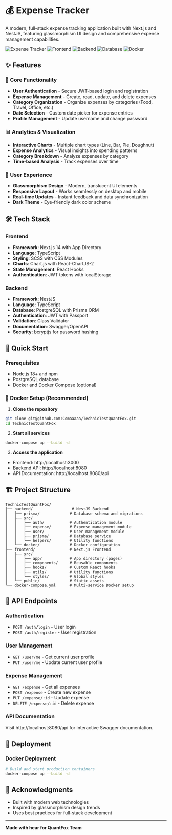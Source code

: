 # 💰 Expense Tracker

A modern, full-stack expense tracking application built with Next.js and NestJS, featuring glassmorphism UI design and comprehensive expense management capabilities.

![Expense Tracker](https://img.shields.io/badge/Status-Production%20Ready-brightgreen)
![Frontend](https://img.shields.io/badge/Frontend-Next.js%2014-blue)
![Backend](https://img.shields.io/badge/Backend-NestJS-red)
![Database](https://img.shields.io/badge/Database-PostgreSQL-blue)
![Docker](https://img.shields.io/badge/Docker-Supported-blue)

## ✨ Features

### 🎯 Core Functionality

- **User Authentication** - Secure JWT-based login and registration
- **Expense Management** - Create, read, update, and delete expenses
- **Category Organization** - Organize expenses by categories (Food, Travel, Office, etc.)
- **Date Selection** - Custom date picker for expense entries
- **Profile Management** - Update username and change password

### 📊 Analytics & Visualization

- **Interactive Charts** - Multiple chart types (Line, Bar, Pie, Doughnut)
- **Expense Analytics** - Visual insights into spending patterns
- **Category Breakdown** - Analyze expenses by category
- **Time-based Analysis** - Track expenses over time

### 🎨 User Experience

- **Glassmorphism Design** - Modern, translucent UI elements
- **Responsive Layout** - Works seamlessly on desktop and mobile
- **Real-time Updates** - Instant feedback and data synchronization
- **Dark Theme** - Eye-friendly dark color scheme

## 🛠️ Tech Stack

### Frontend

- **Framework**: Next.js 14 with App Directory
- **Language**: TypeScript
- **Styling**: SCSS with CSS Modules
- **Charts**: Chart.js with React-ChartJS-2
- **State Management**: React Hooks
- **Authentication**: JWT tokens with localStorage

### Backend

- **Framework**: NestJS
- **Language**: TypeScript
- **Database**: PostgreSQL with Prisma ORM
- **Authentication**: JWT with Passport
- **Validation**: Class Validator
- **Documentation**: Swagger/OpenAPI
- **Security**: bcryptjs for password hashing

## 🚀 Quick Start

### Prerequisites

- Node.js 18+ and npm
- PostgreSQL database
- Docker and Docker Compose (optional)

### 🐳 Docker Setup (Recommended)

1. **Clone the repository**

```bash
git clone git@github.com:Comaaaaa/TechnicTestQuantFox.git
cd TechnicTestQuantFox
```

2. **Start all services**

```bash
docker-compose up --build -d
```

3. **Access the application**

- Frontend: http://localhost:3000
- Backend API: http://localhost:8080
- API Documentation: http://localhost:8080/api

## 🏗️ Project Structure

```
TechnicTestQuantFox/
├── backend/                 # NestJS Backend
│   ├── prisma/             # Database schema and migrations
│   ├── src/
│   │   ├── auth/           # Authentication module
│   │   ├── expense/        # Expense management module
│   │   ├── user/           # User management module
│   │   ├── prisma/         # Database service
│   │   └── helpers/        # Utility functions
│   └── docker/             # Docker configuration
├── frontend/               # Next.js Frontend
│   ├── src/
│   │   ├── app/            # App directory (pages)
│   │   ├── components/     # Reusable components
│   │   ├── hooks/          # Custom React hooks
│   │   ├── utils/          # Utility functions
│   │   └── styles/         # Global styles
│   └── public/             # Static assets
└── docker-compose.yml      # Multi-service Docker setup
```

## 🔌 API Endpoints

### Authentication

- `POST /auth/login` - User login
- `POST /auth/register` - User registration

### User Management

- `GET /user/me` - Get current user profile
- `PUT /user/me` - Update current user profile

### Expense Management

- `GET /expense` - Get all expenses
- `POST /expense` - Create new expense
- `PUT /expense/:id` - Update expense
- `DELETE /expense/:id` - Delete expense

### API Documentation

Visit http://localhost:8080/api for interactive Swagger documentation.

## 🚢 Deployment

### Docker Deployment

```bash
# Build and start production containers
docker-compose up --build -d

```

## 🙏 Acknowledgments

- Built with modern web technologies
- Inspired by glassmorphism design trends
- Uses best practices for full-stack development

---

**Made with hear for QuantFox Team**
